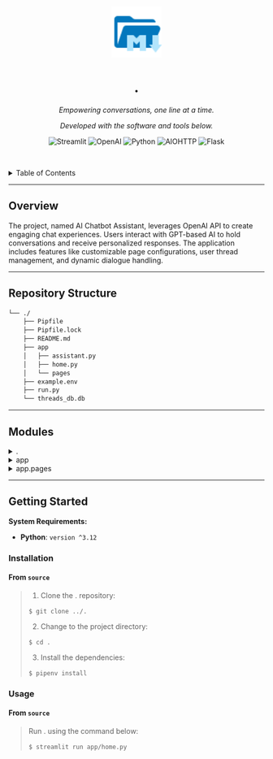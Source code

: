 <p align="center">
  <img src="https://raw.githubusercontent.com/PKief/vscode-material-icon-theme/ec559a9f6bfd399b82bb44393651661b08aaf7ba/icons/folder-markdown-open.svg" width="100" alt="project-logo">
</p>
<p align="center">
    <h1 align="center">.</h1>
</p>
<p align="center">
    <em>Empowering conversations, one line at a time.</em>
</p>
<p align="center">
	<!-- local repository, no metadata badges. -->
<p>
<p align="center">
		<em>Developed with the software and tools below.</em>
</p>
<p align="center">
	<img src="https://img.shields.io/badge/Streamlit-FF4B4B.svg?style=default&logo=Streamlit&logoColor=white" alt="Streamlit">
	<img src="https://img.shields.io/badge/OpenAI-412991.svg?style=default&logo=OpenAI&logoColor=white" alt="OpenAI">
	<img src="https://img.shields.io/badge/Python-3776AB.svg?style=default&logo=Python&logoColor=white" alt="Python">
	<img src="https://img.shields.io/badge/AIOHTTP-2C5BB4.svg?style=default&logo=AIOHTTP&logoColor=white" alt="AIOHTTP">
	<img src="https://img.shields.io/badge/Flask-000000.svg?style=default&logo=Flask&logoColor=white" alt="Flask">
</p>

<br><!-- TABLE OF CONTENTS -->

<details>
  <summary>Table of Contents</summary><br>

- [ Overview](#-overview)
- [ Features](#-features)
- [ Repository Structure](#-repository-structure)
- [ Modules](#-modules)
- [ Getting Started](#-getting-started)
  - [ Installation](#-installation)
  - [ Usage](#-usage)
  - [ Tests](#-tests)
- [ Project Roadmap](#-project-roadmap)
- [ Contributing](#-contributing)
- [ License](#-license)
- [ Acknowledgments](#-acknowledgments)
</details>
<hr>

## Overview

The project, named AI Chatbot Assistant, leverages OpenAI API to create engaging chat experiences. Users interact with GPT-based AI to hold conversations and receive personalized responses. The application includes features like customizable page configurations, user thread management, and dynamic dialogue handling.

---

## Repository Structure

```sh
└── ./
    ├── Pipfile
    ├── Pipfile.lock
    ├── README.md
    ├── app
    │   ├── assistant.py
    │   ├── home.py
    │   └── pages
    ├── example.env
    ├── run.py
    └── threads_db.db
```

---

## Modules

<details closed><summary>.</summary>

| File               | Summary                                                                                                                                                                                                                   |
| ------------------ | ------------------------------------------------------------------------------------------------------------------------------------------------------------------------------------------------------------------------- |
| [run.py](run.py)   | Initializes Flask app, logs start-up, and runs server on host and port.                                                                                                                                                   |
| [Pipfile](Pipfile) | Manages dependencies and specifies Python version for the project. Contains URLs, packages, and versions for libraries like requests, flask, and openai. Ensures compatibility and smooth functioning of the application. |

</details>

<details closed><summary>app</summary>

| File                             | Summary                                                                                                                                                                                                            |
| -------------------------------- | ------------------------------------------------------------------------------------------------------------------------------------------------------------------------------------------------------------------ |
| [home.py](app/home.py)           | Engage users with an AI chatbot powered by OpenAI API. Customizable page config and built with Python and Streamlit. Created for Christian C.s Bot Examples in the repository.                                     |
| [assistant.py](app/assistant.py) | Implements chat assistant functionality using OpenAI API. Utilizes shelve for user thread storage. Manages thread creation, message handling, and assistant interaction to generate responses based on user input. |

</details>

<details closed><summary>app.pages</summary>

| File                                               | Summary                                                                                                                                                                                                                                     |
| -------------------------------------------------- | ------------------------------------------------------------------------------------------------------------------------------------------------------------------------------------------------------------------------------------------- |
| [1_chatgpt.py](app/pages/1_chatgpt.py)             | Enables conversational chat with GPT-based AI. Manages user inputs and AI responses, ensuring a dynamic dialogue within a streamlit interface. Handles session state, user messages, and AI model selection for a seamless chat experience. |
| [2_gym_assistant.py](app/pages/2_gym_assistant.py) | Implements a customer support chat feature integrating OpenAI API for Fuerza Gym. Tracks user interactions, generates AI responses, and displays conversation in a chat-like interface. The session stores a maximum of 10 messages.        |

</details>

---

## Getting Started

**System Requirements:**

- **Python**: `version ^3.12`

### Installation

<h4>From <code>source</code></h4>

> 1. Clone the . repository:
>
> ```console
> $ git clone ../.
> ```
>
> 2. Change to the project directory:
>
> ```console
> $ cd .
> ```
>
> 3. Install the dependencies:
>
> ```console
> $ pipenv install
> ```

### Usage

<h4>From <code>source</code></h4>

> Run . using the command below:
>
> ```console
> $ streamlit run app/home.py
> ```
